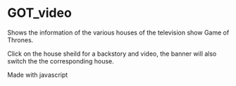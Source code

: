 # GOT_video
Shows the information of the various houses of the television show Game of Thrones.

Click on the house sheild for a backstory and video, the banner will also switch the the corresponding house.

Made with javascript